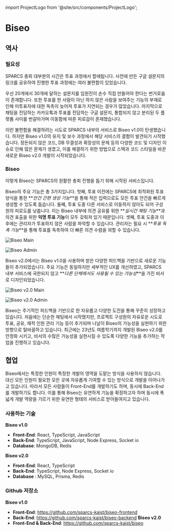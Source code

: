 import ProjectLogo from '@site/src/components/ProjectLogo';

# Biseo

<ProjectLogo
    name="Biseo"
    url="https://biseo.sparcs.org"
    catchphrase="쉽고 빠른 의사결정은, Biseo"
/>

## 역사

### 필요성

SPARCS 총회 대부분의 시간은 투표 과정에서 할애됩니다. 사전에 만든 구글 설문지의 링크를 공유하여 진행한 투표 과정에는 여러 불편함이 있었습니다.

우선 20개에서 30개에 달하는 설문지를 임원진이 손수 직접 만들어야 한다는 번거로움이 존재합니다. 또한 투표를 한 사람이 아닌 하지 않은 사람을 보여주는 기능의 부재로 인해 미투표자에 대한 독촉이 늦어져 투표가 지연되는 경우가 많았습니다. 마지막으로 채팅을 전담하는 카카오톡과 투표를 전담하는 구글 설문지, 통합되지 않고 분리된 두 플랫폼 사이를 번갈아가며 이동함에 따른 피로감이 존재했습니다.

이런 불편함을 해결하려는 시도로 SPARCS 내부의 서비스로 Biseo v1.0이 탄생했습니다. 하지만 Biseo v1.0의 유지 및 보수 과정에서 해당 서비스의 결함이 발견되기 시작했습니다. 정돈되지 않은 코드, DB 무결성과 확장성의 문제 등의 다양한 코드 및 디자인 이슈로 인해 많은 문제가 생겼고, 이를 해결하기 위한 방법으로 스택과 코드 스타일을 바꾼 새로운 Biseo v2.0 개발이 시작되었습니다.

### Biseo

이렇게 Biseo는 SPARCS의 원활한 총회 진행을 돕기 위해 시작된 서비스입니다.

Biseo의 주요 기능은 총 3가지입니다. 첫째, 투표 이전에는 SPARCS에 최적화된 투표 양식을 통한 **_안건 간편 생성 기능_**을 통해 적은 입력으로도 모든 투표 안건을 빠르게 생성할 수 있도록 돕습니다. 둘째, 투표 도중 다른 서비스로 이동하지 않아도 되어 구성원의 피로도를 낮춥니다. 이는 Biseo 내부에 의견 공유를 위한 **_실시간 채팅 기능_**과 의견 표출을 위한 **익명 투표 기능**이 모두 갖춰져 있기 때문입니다. 셋째, 투표 도중과 이후에는 관리자가 투표하지 않은 사람을 파악할 수 있습니다. 관리자는 필요 시 **_투표 독촉 기능_**을 통해 투표를 독촉하여 더 빠른 의견 수렴을 꾀할 수 있습니다.

![Biseo Main](/projects/biseo-main.png)

![Biseo Admin](/projects/biseo-admin.png)

Biseo v2.0에서는 Biseo v1.0을 사용하며 받은 다양한 피드백을 기반으로 새로운 기능들이 추가되었습니다. 주요 기능은 동일하지만 세부적인 UX를 개선하였고, SPARCS 내부 서비스에 국한되지 않고 **_다른 단체에서도 사용될 수 있는 가능성_**을 가진 비서로 디자인되었습니다.

![Biseo v2.0 Main](/projects/biseo2-main.png)

![Biseo v2.0 Admin](/projects/biseo2-admin.png)

Biseo는 주기적인 피드백을 기반으로 한 자유롭고 다양한 도전을 통해 꾸준히 성장하고 있습니다. 처음에는 단순한 채팅에서 시작했지만, 프로젝트 구성원의 자유로운 시도로 투표, 공유, 재적 인원 관리 기능 등이 추가되며 나날이 Biseo의 가능성을 실현하기 위한 방향으로 탈바꿈하고 있습니다. 최근에는 23년도 여름학기까지 개발된 Biseo v2.0를 안정화 시키고, 비서의 수많은 가능성을 실현시킬 수 있도록 다양한 기능을 추가하는 작업을 진행하고 있습니다.



## 협업

Biseo에서는 특정한 인원이 특정한 개발의 영역을 도맡는 방식을 사용하지 않습니다. 대신 모든 인원이 필요한 모든 곳에 자유롭게 기여할 수 있는 방식으로 개발을 이어나가고 있습니다. 따라서 모든 사람들이 Front-End를 개발하기도 하며, 동시에 Back-End를 개발하기도 합니다. 이를 통해 Biseo는 유연하게 기능을 확장하고자 하며 동시에 폭넓게 개발 역량을 기르기 위한 유연한 형태의 서비스로 받아들여지고 있습니다.

### 사용하는 기술
**Biseo v1.0**
- **Front-End**: React, TypeScript, JavaScript
- **Back-End**: TypeScript, JavaScript, Node Express, Socket io
- **Database**: MongoDB, Redis

**Biseo v2.0**
- **Front-End**: React, TypeScript
- **Back-End**:  TypeScript, Node Express, Socket io
- **Database** : MySQL, Prisma, Redis

### Github 저장소

**Biseo v1.0**
- **Front-End**: https://github.com/sparcs-kaist/biseo-frontend
- **Back-End**: https://github.com/sparcs-kaist/biseo-backend
**Biseo v2.0**
- **Front-End & Back-End**: https://github.com/sparcs-kaist/biseo
